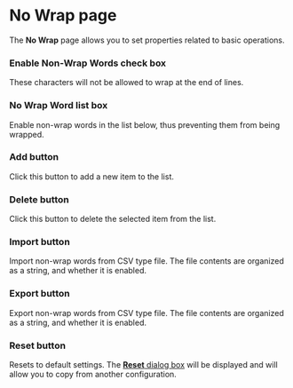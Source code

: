 # No Wrap page

The **No Wrap** page allows you to set properties related to basic
operations.

### Enable Non-Wrap Words check box

These characters will not be allowed to wrap at the end of lines.

### No Wrap Word list box

Enable non-wrap words in the list below, thus preventing them from being
wrapped.

### Add button

Click this button to add a new item to the list.

### Delete button

Click this button to delete the selected item from the list.

### Import button

Import non-wrap words from CSV type file. The file contents are organized as
a string, and whether it is enabled.

### Export button

Export non-wrap words from CSV type file. The file contents are organized as
a string, and whether it is enabled.

### Reset button

Resets to default settings. The
[**Reset** dialog box](../reset/index) will be displayed
and will allow you to copy from another configuration.

